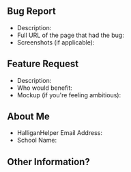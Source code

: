 <!--- Hi! Thanks for submitting a bug. 
     While we've made many fields optional, we ask that you provide as much
     information as you can so that we can better reproduce and assess the 
     problem.

     Before you submit the issue, please attach either the "Feature Request" 
     or "Bug" label.
-->


<!-- 
    If you're reporting a bug, use this section
        and attach the "Bug" label.
    If not, delete this section.
-->

Bug Report
----------
* Description:
* Full URL of the page that had the bug:
* Screenshots (if applicable):

<!-- 
    If you're requesting a new feature, use this section 
        and attach the "Feature Request" label.
    If not, delete this section.
-->

Feature Request
---------------
* Description:
* Who would benefit:
* Mockup (if you're feeling ambitious):

About Me <!-- All of these are optional, but appreciated -->
--------
* HalliganHelper Email Address: 
* School Name: 

Other Information? <!-- Also completely optional -->
-----------------

